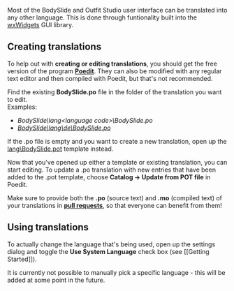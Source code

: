 Most of the BodySlide and Outfit Studio user interface can be translated into any other language. This is done through funtionality built into the [wxWidgets](https://www.wxwidgets.org/) GUI library.

## Creating translations
To help out with **creating or editing translations**, you should get the free version of the program **[Poedit](https://poedit.net/)**. They can also be modified with any regular text editor and then compiled with Poedit, but that's not recommended.

Find the existing **BodySlide.po** file in the folder of the translation you want to edit.  
Examples:
* _BodySlide\lang\<language code>\BodySlide.po_
* _[BodySlide\lang\de\BodySlide.po](../blob/dev/lang/de/BodySlide.po)_

If the .po file is empty and you want to create a new translation, open up the [lang\BodySlide.pot](../blob/dev/lang/BodySlide.pot) template instead.

Now that you've opened up either a template or existing translation, you can start editing. To update a .po translation with new entries that have been added to the .pot template, choose **Catalog -> Update from POT file** in Poedit.

Make sure to provide both the **.po** (source text) and **.mo** (compiled text) of your translations in **[pull requests](../../pulls)**, so that everyone can benefit from them!

## Using translations
To actually change the language that's being used, open up the settings dialog and toggle the **Use System Language** check box (see [[Getting Started]]).

It is currently not possible to manually pick a specific language - this will be added at some point in the future.